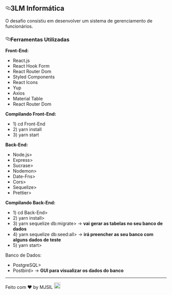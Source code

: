 <h2><a id="user-content-rocket-sobre-o-desafio" class="anchor" aria-hidden="true" href="#rocket-sobre-o-desafio"><svg class="octicon octicon-link" viewBox="0 0 16 16" version="1.1" width="16" height="16" aria-hidden="true"><path fill-rule="evenodd" d="M4 9h1v1H4c-1.5 0-3-1.69-3-3.5S2.55 3 4 3h4c1.45 0 3 1.69 3 3.5 0 1.41-.91 2.72-2 3.25V8.59c.58-.45 1-1.27 1-2.09C10 5.22 8.98 4 8 4H4c-.98 0-2 1.22-2 2.5S3 9 4 9zm9-3h-1v1h1c1 0 2 1.22 2 2.5S13.98 12 13 12H9c-.98 0-2-1.22-2-2.5 0-.83.42-1.64 1-2.09V6.25c-1.09.53-2 1.84-2 3.25C6 11.31 7.55 13 9 13h4c1.45 0 3-1.69 3-3.5S14.5 6 13 6z"></path></svg></a>3LM Informática</h2>
<p>O desafio consistiu em desenvolver um sistema de gerenciamento de funcionários.</p>
<h3><a id="user-content-um-pouco-sobre-as-ferramentas" class="anchor" aria-hidden="true" href="#um-pouco-sobre-as-ferramentas"><svg class="octicon octicon-link" viewBox="0 0 16 16" version="1.1" width="16" height="16" aria-hidden="true"><path fill-rule="evenodd" d="M4 9h1v1H4c-1.5 0-3-1.69-3-3.5S2.55 3 4 3h4c1.45 0 3 1.69 3 3.5 0 1.41-.91 2.72-2 3.25V8.59c.58-.45 1-1.27 1-2.09C10 5.22 8.98 4 8 4H4c-.98 0-2 1.22-2 2.5S3 9 4 9zm9-3h-1v1h1c1 0 2 1.22 2 2.5S13.98 12 13 12H9c-.98 0-2-1.22-2-2.5 0-.83.42-1.64 1-2.09V6.25c-1.09.53-2 1.84-2 3.25C6 11.31 7.55 13 9 13h4c1.45 0 3-1.69 3-3.5S14.5 6 13 6z"></path></svg></a><strong>Ferramentas Utilizadas</strong></h3>

<p><strong>Front-End: </strong></p>
<ul>  
  <li>React.js</li> 
  <li>React Hook Form</li>
  <li>React Router Dom</li>
  <li>Styled Components</li>
  <li>React Icons</li>
  <li>Yup</li>
  <li>Axios</li>
  <li>Material Table</li>
  <li>React Router Dom</li>
</ul>

<p><strong>Compilando Front-End: </strong></p>
<ul>  
  <li>1) cd Front-End</li> 
  <li>2) yarn install</li>
  <li>3) yarn start</li>
</ul>

<p><strong>Back-End: </strong></p>
<ul>  
  <li>Node.js></li> 
  <li>Express></li>
  <li>Sucrase></li>
  <li>Nodemon></li>
  <li>Date-Fns></li>
  <li>Cors></li>
  <li>Sequelize></li>
  <li>Prettier></li>
</ul>

<p><strong>Compilando Back-End: </strong></p>
<ul>  
  <li>1) cd Back-End></li> 
  <li>2) yarn install></li>
  <li>3) yarn sequelize db:migrate> -> <strong>vai gerar as tabelas no seu banco de dados</strong></li>
  <li>4) yarn sequelize db:seed:all> -> <strong>irá preencher as seu banco com alguns dados de teste</strong></li>
  <li>5) yarn start></li>
</ul>

<p>Banco de Dados: </p>
<ul>  
  <li>PostgreSQL></li> 
  <li>Postbird> -> <strong>GUI para visualizar os dados do banco</strong></li>
</ul>

<hr>
<p>Feito com ♥ by MJSIL <g-emoji class="g-emoji" alias="wave" fallback-src="https://github.githubassets.com/images/icons/emoji/unicode/1f44b.png"><img class="emoji" alt="wave" height="20" width="20" src="https://github.githubassets.com/images/icons/emoji/unicode/1f44b.png"></g-emoji></p>
